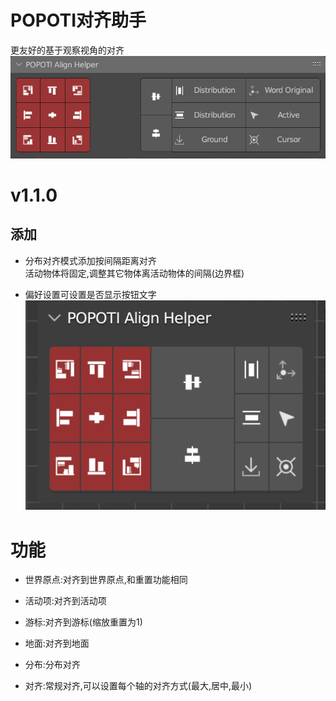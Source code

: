 # POPOTI对齐助手

更友好的基于观察视角的对齐<br>
![](image/preview.jpeg)

# v1.1.0

## 添加

- 分布对齐模式添加按间隔距离对齐<br>
  活动物体将固定,调整其它物体离活动物体的间隔(边界框)


- 偏好设置可设置是否显示按钮文字<br>
  ![not_show_text_button.png](image/not_show_text_button.png)

# 功能

- 世界原点:对齐到世界原点,和重置功能相同 <br>

- 活动项:对齐到活动项<br>

- 游标:对齐到游标(缩放重置为1)<br>

- 地面:对齐到地面<br>

- 分布:分布对齐<br>

- 对齐:常规对齐,可以设置每个轴的对齐方式(最大,居中,最小)<br>
